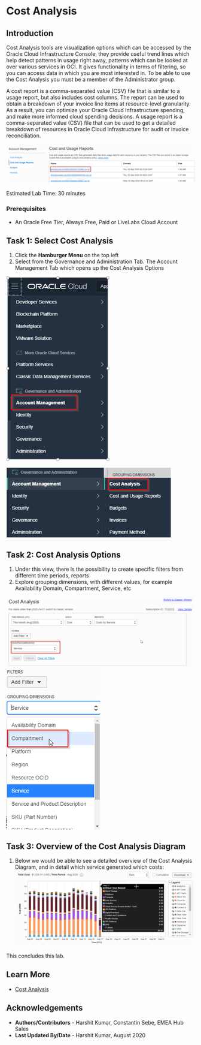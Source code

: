 # Cost Analysis

## Introduction
Cost Analysis tools are visualization options which can be accessed by the Oracle Cloud Infrastructure Console, they provide useful trend lines which help detect patterns in usage right away, patterns which can be looked at over various services in OCI. It gives functionality in terms of filtering, so you can access data in which you are most interested in. To be able to use the Cost Analysis you must be a member of the Administrator group.

A cost report is a comma-separated value (CSV) file that is similar to a usage report, but also includes cost columns. The report can be used to obtain a breakdown of your invoice line items at resource-level granularity. As a result, you can optimize your Oracle Cloud Infrastructure spending, and make more informed cloud spending decisions.
A usage report is a comma-separated value (CSV) file that can be used to get a detailed breakdown of resources in Oracle Cloud Infrastructure for audit or invoice reconciliation.

  ![](./images/Step0.png " ")

Estimated Lab Time: 30 minutes

### Prerequisites

* An Oracle Free Tier, Always Free, Paid or LiveLabs Cloud Account


## Task 1: Select Cost Analysis

1. Click the **Hamburger Menu** on the top left
2. Select from the Governance and Administration Tab.  The Account Management Tab which opens up the Cost Analysis Options

  ![](./images/Step1.png " ")

  ![](./images/Step2.png " ")

## Task 2: Cost Analysis Options

1. Under this view, there is the possibility to create specific filters from different time periods, reports
2. Explore grouping dimensions, with different values, for example Availability Domain, Compartment, Service, etc

  ![](./images/Step3.png " ")
  ![](./images/Step4.png " ")

## Task 3: Overview of the Cost Analysis Diagram

1. Below we would be able to see a detailed overview of the Cost Analysis Diagram, and in detail which service generated which costs:
  ![](./images/Step5.png " ")

This concludes this lab.

## Learn More
* [Cost Analysis](https://docs.cloud.oracle.com/en-us/iaas/Content/Billing/Concepts/costanalysisoverview.htm)

## Acknowledgements
* **Authors/Contributors** - Harshit Kumar, Constantin Sebe, EMEA Hub Sales
* **Last Updated By/Date** - Harshit Kumar, August 2020

